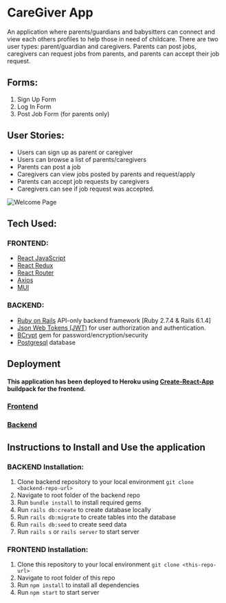 # CareGiver App

An application where parents/guardians and babysitters can connect and view each others profiles to help those in need of childcare. There are two user types: parent/guardian and caregivers. Parents can post jobs, caregivers can request jobs from parents, and parents can accept their job request. 

## Forms: 
1. Sign Up Form
2. Log In Form
3. Post Job Form (for parents only)

## User Stories:
* Users can sign up as parent or caregiver 
* Users can browse a list of parents/caregivers
* Parents can post a job
* Caregivers can view jobs posted by parents and request/apply
* Parents can accept job requests by caregivers
* Caregivers can see if job request was accepted.

<img src="src/images/caregiver_welcome_page.jpeg" alt="Welcome Page">


## Tech Used:
### FRONTEND:
* <a href="https://reactjs.org/" target="_blank">React JavaScript</a>
* <a href="https://react-redux.js.org/" target="_blank">React Redux</a>
* <a href="https://v5.reactrouter.com/web/guides/quick-start" target="_blank">React Router</a>
* <a href="https://axios-http.com/docs/intro" target="_blank">Axios</a>
* <a href="https://mui.com/getting-started/usage/" target="_blank">MUI</a>
### BACKEND:
* <a href="https://guides.rubyonrails.org/" target="_blank">Ruby on Rails</a> API-only backend framework [Ruby 2.7.4 & Rails 6.1.4]
* <a href="https://jwt.io/" target="_blank">Json Web Tokens (JWT)</a> for user authorization and authentication.
* <a href="https://www.npmjs.com/package/bcrypt" target="_blank">BCrypt</a> gem for password/encryption/security
* <a href="https://www.postgresql.org/" target="_blank">Postgresql</a> database

## Deployment 
#### This application has been deployed to Heroku using <a href="https://create-react-app.dev/docs/getting-started/" target="_blank">Create-React-App</a> buildpack for the frontend. 
### <a href="https://caregiver-frontend-react.herokuapp.com/" target="_blank">Frontend</a>
### <a href="https://caregiver-backend-rails.herokuapp.com/" target="_blank">Backend</a>

## Instructions to Install and Use the application
### BACKEND Installation:
1. Clone backend repository to your local environment `git clone <backend-repo-url>`
2. Navigate to root folder of the backend repo
3. Run `bundle install` to install required gems
4. Run `rails db:create` to create database locally
5. Run `rails db:migrate` to create tables into the database
6. Run `rails db:seed` to create seed data
7. Run `rails s` or `rails server` to start server

### FRONTEND Installation:
1. Clone this repository to your local environment `git clone <this-repo-url>`
2. Navigate to root folder of this repo
3. Run `npm install` to install all dependencies
4. Run `npm start` to start server